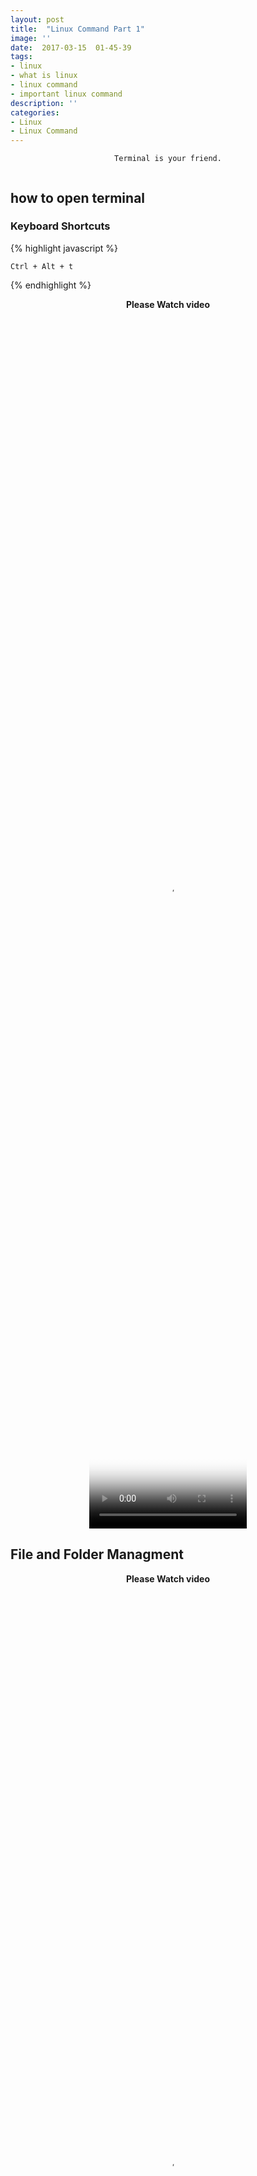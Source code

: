 ```yaml
---
layout: post
title:  "Linux Command Part 1"
image: ''
date:  2017-03-15  01-45-39
tags:
- linux
- what is linux
- linux command
- important linux command
description: ''
categories:
- Linux
- Linux Command
---
```


<center><p>
	
	Terminal is your friend.

</p></center>
<img src="{{ site.url }}/assets/img/linux-terminal/linux_terminal_tw.png" alt="">

## how to open terminal 

### Keyboard Shortcuts

{% highlight javascript %}

	Ctrl + Alt + t

{% endhighlight %}

<center>
		<b>Please Watch video</b>
		<br>
		<video onclick="this.paused ? this.play() : this.pause();" controls width="50%" poster="../assets/img/static/videoposter.jpg" height="50%" src="../assets/img/linux-terminal/Keyboard-shortcut-to-open-terminal-in-Linux-Mint-43.mp4">
			Video Tag Not Support
		</video>

</center>

## File and Folder Managment

<center>
		<b>Please Watch video</b>
		<br>
		<video onclick="this.paused ? this.play() : this.pause();" controls width="50%" poster="../assets/img/static/videoposter.jpg" height="50%" src="../assets/img/linux-terminal/Basic-File-and-Directory-Management-Introduction-To-Linux-Lecture-15-18.mp4">
			Video Tag Not Support
		</video>

</center>



## System Info

<p>
 <strong>date</strong> → Show the current date and time<br>
 <strong>cal</strong> → Show this month's calendar<br>
 <strong>uptime</strong> → Show current uptime<br>
 <strong>w</strong> → Display who is online<br>
 <strong>whoami</strong> → Who you are logged in as<br>
 <strong>finger <em>user</em></strong> → Display information about <em><strong>user</strong></em><br>
 <strong>uname -a</strong> → Show kernel information<br>
 <strong>cat /proc/cpuinfo</strong> → CPU information<br>
 <strong>cat /proc/meminfo</strong> → Memory information<br>
 <strong>df</strong> <strong>-h</strong> → Show disk usage<br>
 <strong>du</strong> → Show directory space usage<br>
 <strong>free</strong> → Show memory and swap usage</p>

<center>
		<b>Please Watch video</b>
		<br>
		<video onclick="this.paused ? this.play() : this.pause();" controls width="50%" poster="../assets/img/static/videoposter.jpg" height="50%" src="../assets/img/linux-terminal/How-to-check-Linux-System-Info-43.mp4">
			Video Tag Not Support
		</video>

</center>

## Keyboard Shortcuts

<p>
 <strong>Enter</strong> → Run the command<br>
 <strong>Up Arrow</strong> → Show the previous command<br>
 <strong>Ctrl + R</strong> → Allows you to type a part of the command you're looking for and finds it</p>


## Learn the Commands

<p>
 <strong>apropos</strong><em><strong> subject</strong></em> → List manual pages for <strong><em>subject</em></strong><br>
 <strong>man -k <em>keyword</em></strong> → Display man pages containing <em><strong>keyword</strong></em><br>
 <strong>man <em>command</em></strong> → Show the manual for <strong><em>command</em></strong><br>
 <strong>man -t <em>man</em> | ps2pdf - &gt; <em>man.pdf</em></strong>&nbsp; → Make a pdf of a manual page<br>
 <strong>which </strong><em><strong>command</strong></em> → Show full path name of <strong><em>command</em></strong><br>
 <strong>time <em>command</em></strong> → See how long a <strong><em>command</em></strong> takes</p>

 <p>
 <strong>whereis <em>app</em></strong> → Show possible locations of <em><strong>app</strong></em><br>
 <strong>which <em>app</em></strong> → Show which <em><strong>app</strong></em> will be run by default; it shows the full path</p>

## Searching

<p>
 <strong>grep <em>pattern</em> <em>files</em></strong> → Search for <em><strong>pattern</strong></em> in <em><strong>files</strong></em><br>
 <strong>grep -r <em>pattern</em> <em>dir</em></strong> → Search recursively for <strong><em>pattern</em></strong> in <em><strong>dir</strong></em><br>
 <em><strong>command | </strong></em><strong>grep</strong><em><strong> pattern</strong></em> → Search for <em><strong>pattern</strong></em> in the output of <em><strong>command</strong></em><br>
 <strong>locate <em>file</em></strong> → Find all instances of <em><strong>file</strong></em><br>
 <strong>find / -name <em>filename</em></strong> → Starting with the root directory, look for the file called <em><strong>filename</strong></em><br>
 <strong>find / -name ”*<em>filename</em>*”</strong> → Starting with the root directory, look for the file containing the string <em><strong>filename</strong></em><br>
 <strong>locate <em>filename</em></strong> → Find a file called <em><strong>filename</strong></em> using the locate command; this assumes you have already used the command <strong>updatedb</strong> (see next)<br>
 <strong>updatedb</strong> → Create or update the database of files on all file systems attached to the Linux root directory<br>
 <strong>which <em>filename</em></strong> → Show the subdirectory containing the executable file&nbsp; called <em><strong>filename</strong></em><br>
 <strong>grep <em>TextStringToFind</em> /<em>dir</em></strong> → Starting with the directory called <em><strong>dir</strong></em>, look for and list all files containing <em><strong>TextStringToFind</strong></em></p>

<center>
		<b>Please Watch video</b>
		<br>
		<video onclick="this.paused ? this.play() : this.pause();" controls width="50%" poster="../assets/img/static/videoposter.jpg" height="50%" src="../assets/img/linux-terminal/Find-files-in-Linux-18.mp4">
			Video Tag Not Support
		</video>

</center>


## File Permissions

<p>
 <strong>chmod <em>octal</em> <em>file</em></strong> → Change the permissions of <em><strong>file</strong></em> to <em><strong>octal</strong></em>, which can be found separately for user, group, and world by adding: 4 → read (r), 2 → write (w), 1 → execute (x)<br>
 Examples:<br>
 <strong>chmod 777</strong> → read, write, execute for all<br>
 <strong>chmod 755</strong> → rwx for owner, rx for group and world<br>
 For more options, see <strong>man chmod</strong>.</p>

<center>
		<b>Please Watch video</b>
		<br>
		<video onclick="this.paused ? this.play() : this.pause();" controls width="50%" poster="../assets/img/static/videoposter.jpg" height="50%" src="../assets/img/linux-terminal/Linux-file-permissions-explained-symbolic-permissions-and-chmod-part-1-43.mp4">
			Video Tag Not Support
		</video>

</center>


## Compression

<p>
 <strong>tar cf <em>file.tar files</em></strong><em> </em>→ Create a tar named <em><strong>file.tar</strong></em> containing <em><strong>files</strong></em><br>
 <em><strong>tar xf file.tar</strong></em> → Extract the files from <em><strong>file.tar</strong></em></p>
<br>	
 <p>
 <strong>tar czf <em>file.tar.gz files</em></strong> → Create a tar with Gzip compression<br>
 <strong>tar xzf <em>file.tar.gz</em> </strong>→ Extract a tar using Gzip</p>
<br>
<p>
 <em><strong>tar cjf file.tar.bz2</strong></em> → Create a tar with Bzip2 compression<br>
 <strong>tar xjf <em>file.tar.bz2</em></strong> → Extract a tar using Bzip2</p>
 <br>
 <p>
 <strong>gzip <em>file</em></strong> → Compresses <strong><em>file</em></strong> and renames it to <strong><em>file.gz</em></strong><br>
 <strong>gzip -d <em>file.gz</em></strong> → Decompresses <strong><em>file.gz</em></strong> back to <strong><em>file</em></strong></p>

<center>
		<b>Please Watch video</b>
		<br>
		<video onclick="this.paused ? this.play() : this.pause();" controls width="50%" poster="../assets/img/static/videoposter.jpg" height="50%" src="../assets/img/linux-terminal/Linux-Commands-6-File-CompressionDecom-pression-zip-unzip-tar-43.mp4">
			Video Tag Not Support
		</video>

</center>



## Printing

<p>
 <strong>/etc/rc.d/init.d/lpd start</strong> → Start the print daemon<br>
 <strong>/etc/rc.d/init.d/lpd stop</strong> → Stop the print daemon<br>
 <strong>/etc/rc.d/init.d/lpd status</strong> → Display status of the print daemon<br>
 <strong>lpq</strong> → Display jobs in print queue<br>
 <strong>lprm</strong> → Remove jobs from queue<br>
 <strong>lpr</strong> → Print a file<br>
 <strong>lpc</strong> → Printer control tool<br>
 <strong>man <em>subject</em> | lpr</strong> → Print the manual page called <strong><em>subject</em></strong> as plain text<br>
 <strong>man -t <em>subject</em> | lpr</strong> → Print the manual page called <strong><em>subject</em></strong> as Postscript output<br>
 <strong>printtool</strong> → Start X printer setup interface</p>

<center>
		<b>Please Watch video</b>
		<br>
		<video onclick="this.paused ? this.play() : this.pause();" controls width="50%" poster="../assets/img/static/videoposter.jpg" height="50%" src="../assets/img/linux-terminal/Printing-from-the-command-line-BASH-Linux-43.mp4">
			Video Tag Not Support
		</video>

</center>


## Network

<p>
 <strong>ifconfig</strong> → List IP addresses for all devices on the local machine<br>
 <strong>iwconfig</strong> → Used to set the parameters of the network interface which are specific to the wireless operation (for example: the frequency)<br>
 <strong>iwlist</strong> → used to display some additional information from a wireless network interface that is not displayed by <strong>iwconfig</strong><br>
 <strong>ping</strong><em><strong> host</strong></em> → Ping <strong><em>host</em></strong> and output results<br>
 <strong>whois <em>domain</em></strong> → Get whois information for <em><strong>domain</strong></em><br>
 <strong>dig <em>domain</em></strong> → Get DNS information for <em><strong>domain</strong></em><br>
 <strong>dig -x</strong><em><strong> host</strong></em> → Reverse lookup <em><strong>host</strong></em><br>
 <strong>wget <em>file</em></strong> → Download <em><strong>file</strong></em><br>
 <strong>wget -c</strong><em><strong> file</strong></em> → Continue a stopped download</p>

<center>
		<b>Please Watch video</b>
		<br>
		<video onclick="this.paused ? this.play() : this.pause();" controls width="50%" poster="../assets/img/static/videoposter.jpg" height="50%" src="../assets/img/linux-terminal/HowTo-Guide-to-Ubuntu-Linux-Part-4-Network-Commands-18.mp4">
			Video Tag Not Support
		</video>

</center>


## SSH

<p class="">
 <strong>ssh <em>user</em>@<em>host</em></strong> → Connect to <strong><em>host</em></strong> as <em><strong>user</strong></em><br>
 <strong>ssh -p <em>port user</em>@<em>host</em></strong> → Connect to <em><strong>host</strong></em> on port <em><strong>port</strong></em> as <em><strong>user</strong></em><br>
 <strong>ssh-copy-id <em>user</em>@<em>host</em></strong> → Add your key to <em><strong>host</strong></em> for <em><strong>user</strong></em> to enable a keyed or passwordless login</p>


<center>
		<b>Please Watch video</b>
		<br>
		<video onclick="this.paused ? this.play() : this.pause();" controls width="50%" poster="../assets/img/static/videoposter.jpg" height="50%" src="../assets/img/linux-terminal/How-to-Use-the-SSH-Command-on-Linux-43.mp4">
			Video Tag Not Support
		</video>

</center>


## User Administration


<p>
 <strong>adduser </strong><em><strong>accountname</strong></em> → Create a new user call <em><strong>accountname</strong></em><br>
 <strong>passwd <em>accountname</em></strong> → Give <em><strong>accountname</strong></em> a new password<br>
 <strong>su</strong> → Log in as superuser from current login<br>
 <strong>exit</strong> → Stop being superuser and revert to normal user</p>

<center>
		<b>Please Watch video</b>
		<br>
		<video onclick="this.paused ? this.play() : this.pause();" controls width="50%" poster="../assets/img/static/videoposter.jpg" height="50%" src="../assets/img/linux-terminal/Linux-Sysadmin-Basics-User-Account-Management-43.mp4">
			Video Tag Not Support
		</video>

</center>


## Process Management


<p>
 <strong>ps</strong> → Display your currently active processes<br>
 <strong>top</strong> → Display all running processes<br>
 <strong>kill <em>pid</em></strong> → Kill process id <em><strong>pid</strong></em><br>
 <strong>killall <em>proc</em></strong> → Kill all processes named <em><strong>proc</strong></em> (use with extreme caution)<br>
 <strong>bg</strong> → Lists stopped or background jobs; resume a stopped job in the background(Ctrl+Z and type bg or fg)<br>
 <strong>fg</strong> → Brings the most recent job to foreground<br>
 <strong>fg</strong><em><strong> n</strong></em> → Brings job <em><strong>n</strong></em> to the foreground</p>

<center>
		<b>Please Watch video</b>
		<br>
		<video onclick="this.paused ? this.play() : this.pause();" controls width="50%" poster="../assets/img/static/videoposter.jpg" height="50%" src="../assets/img/linux-terminal/mprocess.mp4">
			Video Tag Not Support
		</video>

</center>


## Online installation:

### 1. Through software manager(linux mint)/software center(ubuntu):

<p>
 first open the terminal and run this command to get the <strong>latest version</strong> of the software:</p>

 <p>
 <strong>sudo apt-get update</strong></p>

 <p>then</p>

 <p>
 1. open <strong>software manager/center</strong>. it&#39;s in the <strong>menu</strong>.</p>
<p>
 2. search your desired software in the <strong>search box</strong></p>
<p>
 3. if it&#39;s in the list then it will appear before you .<strong> if it&#39;s not in the list follow the instructions in the ppa installation section of this tutorial.</strong></p>
<p>
 4. now double click on the desired software entry and then click &quot;<strong>install</strong>&quot;.</p>
<p>
 5. it will be installed on your system as per your network connection speed.</p>
<p>

### 2. Through synaptic package manager:

<p>
 <span style="color:#008080;"><span style="font-size: 16px;"><span style="font-size: 12px;">if it is absent in your linux distribution then you will have to install it through software manager/center first.</span></span></span></p>
<p>
 <span style="font-size:16px;"><span style="font-size:12px;">to me it&#39;s the best way to install softwares in linux.</span></span></p>
<p>
 <span style="font-size:16px;"><span style="font-size:12px;">1. open <strong>synaptic package manager</strong></span></span>. click <strong>reload</strong> to get the latest version of the softwares.</p>
<p>
 <span style="font-size:16px;"><span style="font-size:12px;">2. search your desired software/s in the <strong>search box</strong>.</span></span></p>
<p>
 <span style="font-size:16px;"><span style="font-size:12px;">3. right click each software you want to install and <strong>mark them for installing</strong>. it will mark additional dependencies on it&#39;s own.</span></span></p>
<p>
 <strong>if your softwares not in the list follow the instructions in the ppa installation section of this tutorial.</strong></p>
<p>
 4. after marking for installing, click <strong>apply</strong></p>
<p>
 6. it will download and install the marked softwares.</p>
<p>
 <em><span style="color:#006400;"><span style="font-size: 14px;">additional info:</span></span></em></p>
<p>
 if you have a list of softwares then save the file with the list, with .list extension (this file should contain the exact package name one at every line with an extra string &quot;<strong>install</strong>&quot; included after each package name preceding by an space/tab). then go to file-&gt;read markings&nbsp; and then brows to the file and open it. synaptic will mark the softwares in the list automatically.</p>
<p>

### 3. Through terminal:

<p>
 if you know the exact name of the software then you can install it through terminal by simply entering the command:</p>
<p>
 <strong>sudo apt-get update</strong>&nbsp;&nbsp;&nbsp; (to get the latest version)</p>
<p>
 <strong>sudo apt-get install software-package-name</strong></p>
<p>
 that&#39;s it.....</p>
<p>
 <strong>if it says &quot;unable to locate package...&quot;&nbsp; then follow the instructions in the ppa installation section of this tutorial.</strong></p>
<p>

### 4. PPA installation:

<p>
 if your software&#39;s not in the software list then it may come from private package archives (PPA&#39;s).</p>
<p>
 <span style="color:#800000;">these are private development of softwares so use it at your own risk.</span></p>
<p>
 steps:</p>
<p>
 1. search google for the ppa address for your software. (like ppa for package-name)</p>
<p>
 2. then add it to the repository by entering this command in terminal:</p>
<p>
 <strong>sudo add-apt-repository ppa:.....whatever_it_is</strong></p>
<p>
 3. then run this command (must)</p>
<p>
 <strong>sudo apt-get update</strong></p>
<p>
 4. now your desired software is in the list. so you can follow one of the above processes (#1,#2,#3)</p>
<p>
 &nbsp;</p>

</p></p></p>



## Installation from source:

<p>
 <strong>./configure</strong><br>
 <strong>make</strong><br>
 <strong>make install</strong><br></p>
 <p>
 <span style="color:#008080;">if the first code fails to execute then run this code before above codes:</span></p>
<p>
 <strong>chmod +x configure</strong></p>
<p>
 <strong>dpkg -i</strong><em><strong> pkg.deb</strong></em> → install a DEB package (Debian / Ubuntu / Linux Mint)<br>
 <strong>rpm -Uvh <em>pkg.rpm</em></strong> → install a RPM package (Red Hat / Fedora)</p>

</p></p>
### 9. installing .sh files:

<p>
 some softwares come with a .sh file to install it</p>
<p>
 <strong>chmod +x filename.sh&nbsp; </strong></p>
<p>
 <strong>./filename.sh </strong>or<strong> <strong>sudo ./filename.sh</strong> </strong>(if it needs root permission)</p>
<p>
 or double click it and select <strong>run in terminal</strong> or <strong>run</strong>, whatever supports your software.</p>


### 10. installing .run files:

<p>
 some softwares come with a .run file to install it</p>
<p>
 <strong>chmod +x filename.run</strong></p>
<p>
 <strong>./filename.run </strong>or<strong> <strong>sudo ./filename.run</strong> </strong>(if it needs root permission)</p>
<p>
 or double click it and select <strong>run in terminal</strong> or <strong>run</strong>, whatever supports your software.</p>
<p>

<center>
		<b>Please Watch video</b>
		<br>
		<video onclick="this.paused ? this.play() : this.pause();" controls width="50%" poster="../assets/img/static/videoposter.jpg" height="50%" src="../assets/img/linux-terminal/howinstall.mp4">
			Video Tag Not Support
		</video>

</center>
</p></p></p></p></p>

## Stopping & Starting

<p>
 <strong>shutdown -h now</strong> → Shutdown the system now and do not reboot<br>
 <strong>halt</strong> → Stop all processes - same as above<br>
 <strong>shutdown -r 5</strong> → Shutdown the system in 5 minutes and reboot<br>
 <strong>shutdown -r now</strong> → Shutdown the system now and reboot<br>
 <strong>reboot</strong> → Stop all processes and then reboot - same as above<br>
 <strong>startx</strong> → Start the X system</p><br>

<center>
		<b>Please Watch video</b>
		<br>
		<video onclick="this.paused ? this.play() : this.pause();" controls width="50%" poster="../assets/img/static/videoposter.jpg" height="50%" src="../assets/img/linux-terminal/Commands-to-shutdown-restart-in-linux-18.mp4">
			Video Tag Not Support
		</video>

</center>



## Recommended reading

<br>❝<a target="_blank" href="https://en.wikipedia.org/wiki/Cheat_sheet
">Cheat sheet</a> is very fast way learning❞

<b><p>Cvak iranian linux was from isfehan and lpic1 cheatsheet<a href="/assets/img/linux-commands/c_lpic1.zip">&nbsp;sample</a></p></b><br>

<p>
<a target="_blank" href="http://www.cheat-sheets.org/#Linux">Cheat-Sheets.org</a> → All cheat sheets, round-ups, quick reference cards, quick reference guides and quick reference sheets in one page. The only one you need. <br>

<a target="_blank" href="http://www.linuxtutorialblog.com/post/tutorial-the-best-tips-tricks-for-bash">Tutorial: The best tips & tricks for bash, explained</a> → Linux Tutorial Blog / Quality Linux tutorials without clutter <br>

<a target="_blank" href="http://linuxcommand.org/">LinuxCommand.org</a> → Learning the shell, Writing shell scripts, Script library, SuperMan pages, Who, What, Where, Why <br>

<a target="_blank" href="http://linuxmanpages.com/">LinuxManPages.com</a> → General commands, System calls, Subroutines, Special files, File formats, Games, Macros and conventions, Maintenence commands, Most Popular Man Pages <br>

<a target="_blank" href="http://linux.die.net/man/">Linux Man Pages from die.net</a> → Man pages are grouped into sections, to see the full list of Linux man pages for a section, pick one. Or you can browse Linux man pages by name; choose the first letter of the name of the Linux command, function, or file you are interested in. <br>

<a target="_blank" href="http://www.unixguide.net/linux/linuxshortcuts.shtml">Linux Newbie Guide: Shorcuts and Commands</a> → Linux essential shortcuts and sanity commands; Common Linux commands - system info; Basic operations, network apps, file (de)compression; Process control; Basic administration commands, accessing drives/partitions; Network administration tools, music-related commands, graphics-related commands. <br>

<a target="_blank" href="http://www.gratisoft.us/sudo/man.html">Sudo Manual Pages</a> → Sudo (su "do") allows a system administrator to delegate authority to give certain users (or groups of users) the ability to run some (or all) commands as root or another user while providing an audit trail of the commands and their arguments. For more information, see the introduction to Sudo. Sudo is free software, distributed under an ISC-style license. <br>

<a target="_blank" href="http://linoxide.com/linux-command/linux-commands-cheat-sheet/">LinOxide.com</a> → Linux Commands Cheat Sheet in Black & White <br>




{% include content_option.html %}

<center>♥♥♥♥♥♥♥♥♥♥
<br><b>Please Gaming and give point for end of document your uderstand top linux command</b><br>
</center>
<hr>
<span>Draw back an arrow and launch it(center give point till 3 success launche)!</span>

<!---
{% highlight javascript %}
use admin
db.createUser{
	user: "bonitao",
	pwd: "2016bonitao",
	roles: [{role: "userAdminAnyDatabase", db: "admin"}]
}
{% endhighlight %}
-->

{% include game_include.html %}